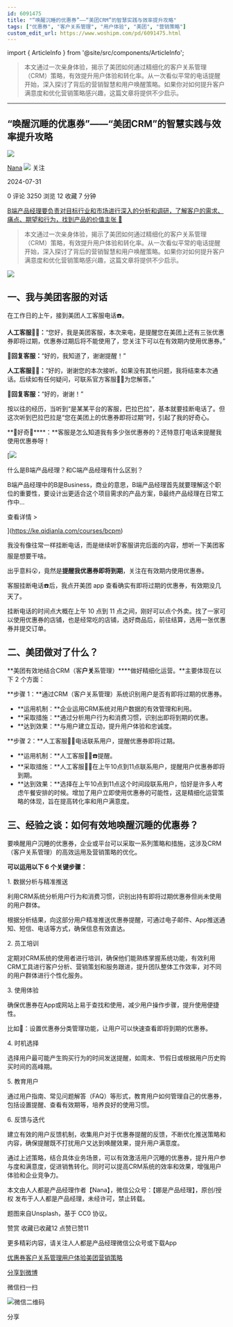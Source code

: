 ```yaml
---
id: 6091475
title: "“唤醒沉睡的优惠券”——“美团CRM”的智慧实践与效率提升攻略"
tags: ["优惠券", "客户关系管理", "用户体验", "美团", "营销策略"]
custom_edit_url: https://www.woshipm.com/pd/6091475.html
---
```

import { ArticleInfo } from '@site/src/components/ArticleInfo';

<ArticleInfo
    author="Nana"
    authorLink="https://www.woshipm.com/u/856418"
    published="2024-07-31"
    views={3250}
    comments={0}
    collects={12}
/>

> 本文通过一次亲身体验，揭示了美团如何通过精细化的客户关系管理（CRM）策略，有效提升用户体验和转化率。从一次看似平常的电话提醒开始，深入探讨了背后的营销智慧和用户唤醒策略。如果你对如何提升客户满意度和优化营销策略感兴趣，这篇文章将提供不少启示。

---

## “唤醒沉睡的优惠券”——“美团CRM”的智慧实践与效率提升攻略

[![](https://static.woshipm.com/view/woshipm_api_def_20230131220106_9331.jpeg?imageView2/1/w/72/h/72/q/100)](https://www.woshipm.com/u/856418)

[Nana](https://www.woshipm.com/u/856418) ![](https://static.woshipm.com/tag/1121_1@2x.png) 关注

2024-07-31

0 评论 3250 浏览 12 收藏 7 分钟

[B端产品经理要负责对目标行业和市场进行深入的分析和调研，了解客户的需求、痛点、期望和行为，找到产品的价值主张 🔗](https://ke.qidianla.com/courses/bcpm)

> 本文通过一次亲身体验，揭示了美团如何通过精细化的客户关系管理（CRM）策略，有效提升用户体验和转化率。从一次看似平常的电话提醒开始，深入探讨了背后的营销智慧和用户唤醒策略。如果你对如何提升客户满意度和优化营销策略感兴趣，这篇文章将提供不少启示。

![](https://image.woshipm.com/2023/04/14/b6fa4d54-daa1-11ed-9b82-00163e0b5ff3.png)

## 一、我与美团客服的对话

在工作日的上午，接到美团人工客服电话☎️。

**人工客服💁‍♂️：**“您好，我是美团客服，本次来电，是提醒您在美团上还有三张优惠券即将过期，优惠券过期后将不能使用了，您关注下可以在有效期内使用优惠券。”

**👸回复客服：**“好的，我知道了，谢谢提醒！”

**人工客服💁‍♂️：**“好的，谢谢您的本次接听。如果没有其他问题，我将结束本次通话。后续如有任何疑问，可联系官方客服💁‍♂️为您解答。”

**👸回复客服：**“好的，谢谢！”

按以往的经历，当听到“是某某平台的客服，巴拉巴拉”，基本就要挂断电话了。但这次听到巴拉巴拉是“您在美团上的优惠券即将过期”时，引起了我的好奇心。

**👸好奇🤔****：**客服是怎么知道我有多少张优惠券的？还特意打电话来提醒我使用优惠券呀！

[![](https://image.woshipm.com/2023/07/27/6f50fd24-2c7f-11ee-875d-00163e0b5ff3.png)

什么是B端产品经理？和C端产品经理有什么区别？

B端产品经理中的B是Business，商业的意思，B端产品经理首先就要理解这个职位的重要性，要设计出更适合这个项目需求的产品方案，B最终产品经理在日常工作中...

查看详情 >

](https://ke.qidianla.com/courses/bcpm)

我没有像往常一样挂断电话，而是继续听👂客服讲完后面的内容，想听一下美团客服是想要干啥。

出乎意料😮，竟然是**提醒我优惠券即将到期**，关注在有效期内使用优惠券。

客服挂断电话☎️后，我点开美团 app 查看确实有即将过期的优惠券，有效期没几天了。

挂断电话的时间点大概在上午 10 点到 11 点之间，刚好可以点个外卖。找了一家可以使用优惠券的店铺，也是经常吃的店铺，选好商品后，前往结算，选用一张优惠券并提交订单。

## 二、美团做对了什么？

**美团有效地结合CRM（客****户关****系管理）****做好精细化运营。**主要体现在以下 2 个方面：

**步骤 1：**通过CRM（客户关系管理）系统识别用户是否有即将过期的优惠券。

*   **运用机制：**企业运用CRM系统对用户数据的有效管理和利用。
*   **采取措施：**通过分析用户行为和消费习惯，识别出即将到期的优惠。
*   **达到效果：**与用户建立互动，提升用户体验和忠诚度。

**步骤 2：**人工客服💁‍♂️电话联系用户，提醒优惠券即将过期。

*   **运用机制：**人工客服💁‍♂️☎️提醒。
*   **采取措施：**人工客服💁‍♂️在上午10点到11点联系用户，提醒用户优惠券即将到期。
*   **达到效果：**选择在上午10点到11点这个时间段联系用户，恰好是许多人考虑午餐安排的时候。增加了用户立即使用优惠券的可能性，这是精细化运营策略的体现，旨在提高转化率和用户满意度。

## 三、经验之谈：如何有效地唤醒沉睡的优惠券？

要唤醒用户沉睡的优惠券，企业或平台可以采取一系列策略和措施，这涉及CRM（客户关系管理）的高效运用及营销策略的优化。

**可以运用以下 6 个关键步骤：**

1\. 数据分析与精准推送

利用CRM系统分析用户行为和消费习惯，识别出持有即将过期优惠券但尚未使用的用户群体。

根据分析结果，向这部分用户精准推送优惠券提醒，可通过电子邮件、App推送通知、短信、电话等方式，确保信息有效直达。

2\. 员工培训

定期对CRM系统的使用者进行培训，确保他们能熟练掌握系统功能，有效利用CRM工具进行客户分析、营销策划和服务跟进，提升团队整体工作效率，对不同的用户群体进行个性化服务。

3\. 使用体验

确保优惠券在App或网站上易于查找和使用，减少用户操作步骤，提升使用便捷性。

比如🌰：设置优惠券分类管理功能，让用户可以快速查看即将到期的优惠券。

4\. 时机选择

选择用户最可能产生购买行为的时间发送提醒，如周末、节假日或根据用户历史购买时间的高峰期。

5\. 教育用户

通过用户指南、常见问题解答（FAQ）等形式，教育用户如何管理自己的优惠券，包括设置提醒、查看有效期等，培养良好的使用习惯。

6\. 反馈与迭代

建立有效的用户反馈机制，收集用户对于优惠券提醒的反馈，不断优化推送策略和内容，确保提醒既不打扰用户又达到唤醒效果，提升用户满意度。

通过上述策略，结合具体业务场景，可以有效激活用户沉睡的优惠券，提升用户参与度和满意度，促进销售转化。同时可以提高CRM系统的效率和效果，增强用户体验和企业竞争力。

本文由人人都是产品经理作者【Nana】，微信公众号：【娜是产品经理】，原创/授权 发布于人人都是产品经理，未经许可，禁止转载。

题图来自Unsplash，基于 CC0 协议。

赞赏 收藏已收藏12 点赞已赞11

更多精彩内容，请关注人人都是产品经理微信公众号或下载App

[优惠券](https://www.woshipm.com/tag/%e4%bc%98%e6%83%a0%e5%88%b8)[客户关系管理](https://www.woshipm.com/tag/%e5%ae%a2%e6%88%b7%e5%85%b3%e7%b3%bb%e7%ae%a1%e7%90%86)[用户体验](https://www.woshipm.com/tag/ue)[美团](https://www.woshipm.com/tag/%e7%be%8e%e5%9b%a2)[营销策略](https://www.woshipm.com/tag/%e8%90%a5%e9%94%80%e7%ad%96%e7%95%a5)

[分享到微博](https://service.weibo.com/share/share.php?appkey=2775287854&title=“唤醒沉睡的优惠券”——“美团CRM”的智慧实践与效率提升攻略&url=https://www.woshipm.com/pd/6091475.html&pic=https://image.woshipm.com/2023/04/14/b6fa4d54-daa1-11ed-9b82-00163e0b5ff3.png)

微信扫一扫

![微信二维码](https://api.pwmqr.com/qrcode/create/?url=https://www.woshipm.com/pd/6091475.html)

分享